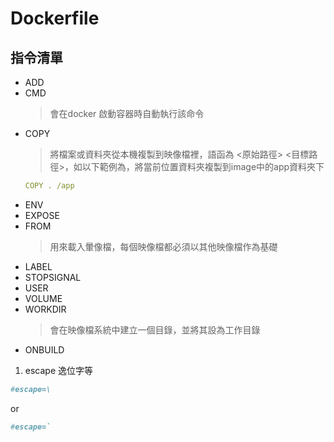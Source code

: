 # Dockerfile

## 指令清單
- ADD
- CMD
    > 會在docker 啟動容器時自動執行該命令
- COPY
    > 將檔案或資料夾從本機複製到映像檔裡，語函為 <原始路徑> <目標路徑>，如以下範例為，將當前位置資料夾複製到image中的app資料夾下
    ````yaml
    COPY . /app
    ````
- ENV
- EXPOSE
- FROM
    > 用來載入暈像檔，每個映像檔都必須以其他映像檔作為基礎
- LABEL
- STOPSIGNAL
- USER
- VOLUME
- WORKDIR
    > 會在映像檔系統中建立一個目錄，並將其設為工作目錄
- ONBUILD


1. escape 逸位字等
```dockerfile
#escape=\
```
or
```dockerfile
#escape=`
```
